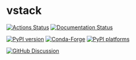 # vstack

[![Actions Status][actions-badge]][actions-link]
[![Documentation Status][rtd-badge]][rtd-link]

[![PyPI version][pypi-version]][pypi-link]
[![Conda-Forge][conda-badge]][conda-link]
[![PyPI platforms][pypi-platforms]][pypi-link]

[![GitHub Discussion][github-discussions-badge]][github-discussions-link]

<!-- SPHINX-START -->

<!-- prettier-ignore-start -->
[actions-badge]:            https://github.com/AlecThomson/vstack/workflows/CI/badge.svg
[actions-link]:             https://github.com/AlecThomson/vstack/actions
[conda-badge]:              https://img.shields.io/conda/vn/conda-forge/vstack
[conda-link]:               https://github.com/conda-forge/vstack-feedstock
[github-discussions-badge]: https://img.shields.io/static/v1?label=Discussions&message=Ask&color=blue&logo=github
[github-discussions-link]:  https://github.com/AlecThomson/vstack/discussions
[pypi-link]:                https://pypi.org/project/vstack/
[pypi-platforms]:           https://img.shields.io/pypi/pyversions/vstack
[pypi-version]:             https://img.shields.io/pypi/v/vstack
[rtd-badge]:                https://readthedocs.org/projects/vstack/badge/?version=latest
[rtd-link]:                 https://vstack.readthedocs.io/en/latest/?badge=latest

<!-- prettier-ignore-end -->
